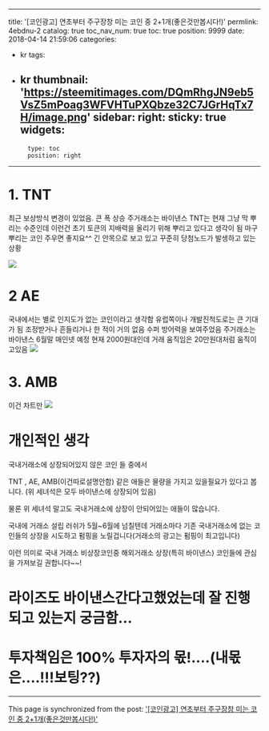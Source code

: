 
---
title: '[코인광고] 연초부터 주구장창 미는 코인 중 2+1개(좋은것만봅시다!)'
permlink: 4ebdnu-2
catalog: true
toc_nav_num: true
toc: true
position: 9999
date: 2018-04-14 21:59:06
categories:
- kr
tags:
- kr
thumbnail: 'https://steemitimages.com/DQmRhgJN9eb5VsZ5mPoag3WFVHTuPXQbze32C7JGrHqTx7H/image.png'
sidebar:
    right:
        sticky: true
widgets:
    -
        type: toc
        position: right
---


# 1. TNT

최근 보상방식 변경이 있었음.
큰 폭 상승
주거래소는 바이낸스
TNT는 현재 그냥 막 뿌리는 수준인데
이런건 초기 토큰의 지배력을 올리기 위해 뿌리고 있다고 생각이 됨
마구 뿌리는 코인 주우면 좋지요^^
긴 안목으로 보고 있고 꾸준히 당첨노드가 발생하고 있는 상황

![](https://steemitimages.com/DQmRhgJN9eb5VsZ5mPoag3WFVHTuPXQbze32C7JGrHqTx7H/image.png)


# 2 AE

국내에서는 별로 인지도가 없는 코인이라고 생각함
유럽쪽이나 개발진척도로는 큰 기대가 됨
조정받거나 흔들리거나 한 적이 거의 없음
수퍼 방어력을 보여주었음
주거래소는 바이낸스
6월말 매인넷 예정
현재 2000원대인데 거래 움직임은 20만원대처럼 움직이고있음
![](https://steemitimages.com/DQmRdzXGDHnQ9y7gdVWsn1dG3GZL8CxqLoDnWawvBCR4oZU/image.png)

# 3. AMB
이건 차트만
![](https://steemitimages.com/DQmanjuX4HH7tkdoX7K7nFqjHeajkfVzVQ6p4ZtqHeFz7jW/image.png)

# 개인적인 생각

국내거래소에 상장되어있지 않은 코인 들 중에서

TNT , AE, AMB(이건따로설명안함) 같은 애들은 물량을 가지고 있을필요가 있다고 봅니다.
(위 세녀석은 모두 바이낸스에 상장되어 있음)

물론 위 세녀석 말고도 국내거래소에 상장이 안되어있는 애들이 많습니다.

국내에 거래소 설립 러쉬가 5월~6월에 넘칠텐데 거래소마다 기존 국내거래소에 없는 코인들의 상장을 시도하고 펌핑을 노릴겁니다(거래소의 광고는 펌핑이 최고입니다)

이런 의미로 국내 거래소 비상장코인중 해외거래소 상장(특히 바이낸스) 코인들에 관심을 가져보길 권합니다~~!

# 라이즈도 바이낸스간다고했었는데 잘 진행되고 있는지 궁금함...

# 투자책임은 100% 투자자의 몫!....(내몫은....!!!보팅??)

- - -

This page is synchronized from the post: ['[코인광고] 연초부터 주구장창 미는 코인 중 2+1개(좋은것만봅시다!)'](https://steemit.com/@virus707/4ebdnu-2)
